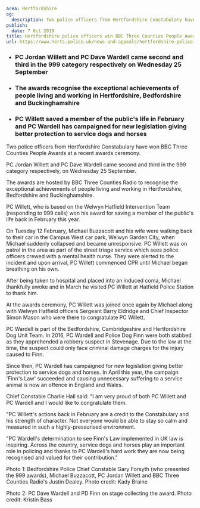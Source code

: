 ```yaml
area: Hertfordshire
og:
  description: Two police officers from Hertfordshire Constabulary have won BBC Three Counties People Awards at a recent awards ceremony.
publish:
  date: 7 Oct 2019
title: Hertfordshire police officers win BBC Three Counties People Awards
url: https://www.herts.police.uk/news-and-appeals/hertfordshire-police-officers-win-bbc-three-counties-people-awards-0864
```

* ### PC Jordan Willett and PC Dave Wardell came second and third in the 999 category respectively on Wednesday 25 September

 * ### The awards recognise the exceptional achievements of people living and working in Hertfordshire, Bedfordshire and Buckinghamshire

 * ### PC Willett saved a member of the public's life in February and PC Wardell has campaigned for new legislation giving better protection to service dogs and horses

Two police officers from Hertfordshire Constabulary have won BBC Three Counties People Awards at a recent awards ceremony.

PC Jordan Willett and PC Dave Wardell came second and third in the 999 category respectively, on Wednesday 25 September.

The awards are hosted by BBC Three Counties Radio to recognise the exceptional achievements of people living and working in Hertfordshire, Bedfordshire and Buckinghamshire.

PC Willett, who is based on the Welwyn Hatfield Intervention Team (responding to 999 calls) won his award for saving a member of the public's life back in February this year.

On Tuesday 12 February, Michael Buzzacott and his wife were walking back to their car in the Campus West car park, Welwyn Garden City, when Michael suddenly collapsed and became unresponsive. PC Willett was on patrol in the area as part of the street triage service which sees police officers crewed with a mental health nurse. They were alerted to the incident and upon arrival, PC Willett commenced CPR until Michael began breathing on his own.

After being taken to hospital and placed into an induced coma, Michael thankfully awoke and in March he visited PC Willett at Hatfield Police Station to thank him.

At the awards ceremony, PC Willett was joined once again by Michael along with Welwyn Hatfield officers Sergeant Barry Eldridge and Chief Inspector Simon Mason who were there to congratulate PC Willett.

PC Wardell is part of the Bedfordshire, Cambridgeshire and Hertfordshire Dog Unit Team. In 2016, PC Wardell and Police Dog Finn were both stabbed as they apprehended a robbery suspect in Stevenage. Due to the law at the time, the suspect could only face criminal damage charges for the injury caused to Finn.

Since then, PC Wardell has campaigned for new legislation giving better protection to service dogs and horses. In April this year, the campaign 'Finn's Law' succeeded and causing unnecessary suffering to a service animal is now an offence in England and Wales.

Chief Constable Charlie Hall said: "I am very proud of both PC Willett and PC Wardell and I would like to congratulate them.

"PC Willett's actions back in February are a credit to the Constabulary and his strength of character. Not everyone would be able to stay so calm and measured in such a highly-pressurised environment.

"PC Wardell's determination to see Finn's Law implemented in UK law is inspiring. Across the country, service dogs and horses play an important role in policing and thanks to PC Wardell's hard work they are now being recognised and valued for their contribution."

Photo 1: Bedfordshire Police Chief Constable Gary Forsyth (who presented the 999 awards), Michael Buzzacott, PC Jordan Willett and BBC Three Counties Radio's Justin Dealey. Photo credit: Kady Braine

Photo 2: PC Dave Wardell and PD Finn on stage collecting the award. Photo credit: Kristin Bass
